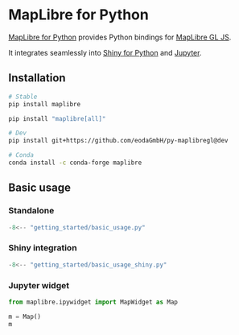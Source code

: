# MapLibre for Python

[MapLibre for Python](https://github.com/eodaGmbH/py-maplibregl) provides Python bindings for [MapLibre GL JS](https://github.com/maplibre/maplibre-gl-js).

It integrates seamlessly into [Shiny for Python](https://github.com/posit-dev/py-shiny) and [Jupyter](https://jupyter.org/).

## Installation

```bash
# Stable
pip install maplibre

pip install "maplibre[all]"

# Dev
pip install git+https://github.com/eodaGmbH/py-maplibregl@dev

# Conda
conda install -c conda-forge maplibre
```

## Basic usage

### Standalone

```python
-8<-- "getting_started/basic_usage.py"
```

### Shiny integration

```python
-8<-- "getting_started/basic_usage_shiny.py"
```

### Jupyter widget

```Python
from maplibre.ipywidget import MapWidget as Map

m = Map()
m
```